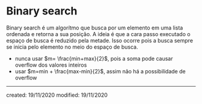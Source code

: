 # Binary search
Binary search é um algorítmo que busca por um elemento em uma lista ordenada e retorna a sua posição. A ideia é que a cara passo executado o espaço de busca é reduzido pela metade. Isso ocorre pois a busca sempre se inicia pelo elemento no meio do espaço de busca.

- nunca usar $m= \frac{min+max}{2}$, pois a soma pode causar overflow dos valores inteiros
- usar $m=min + \frac{max-min}{2}$, assim não há a possibilidade de overflow


---

created: 19/11/2020
modified: 19/11/2020
